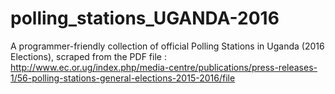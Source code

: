 # polling_stations_UGANDA-2016
A programmer-friendly collection of official Polling Stations in Uganda (2016 Elections), scraped from the PDF file : http://www.ec.or.ug/index.php/media-centre/publications/press-releases-1/56-polling-stations-general-elections-2015-2016/file 
